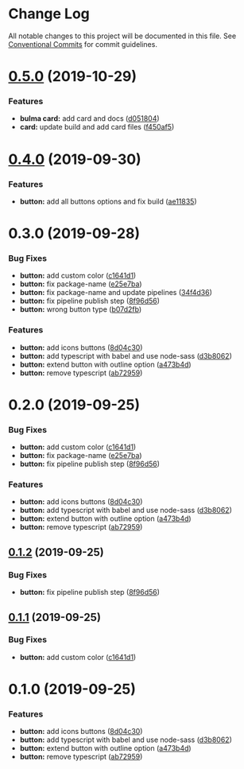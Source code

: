 # Change Log

All notable changes to this project will be documented in this file.
See [Conventional Commits](https://conventionalcommits.org) for commit guidelines.

# [0.5.0](https://github.com/Ramon92/bulma-web/compare/@bulma-web/button@0.4.0...@bulma-web/button@0.5.0) (2019-10-29)


### Features

* **bulma card:** add card and docs ([d051804](https://github.com/Ramon92/bulma-web/commit/d05180425204e9cff51b21a1346b19da990e2693))
* **card:** update build and add card files ([f450af5](https://github.com/Ramon92/bulma-web/commit/f450af5b67f329f30d8328af0b4fda40aa276951))





# [0.4.0](https://github.com/Ramon92/bulma-web/compare/@bulma-web/button@0.3.0...@bulma-web/button@0.4.0) (2019-09-30)


### Features

* **button:** add all buttons options and fix build ([ae11835](https://github.com/Ramon92/bulma-web/commit/ae11835))





# 0.3.0 (2019-09-28)


### Bug Fixes

* **button:** add custom color ([c1641d1](https://github.com/Ramon92/bulma-web/commit/c1641d1))
* **button:** fix package-name ([e25e7ba](https://github.com/Ramon92/bulma-web/commit/e25e7ba))
* **button:** fix package-name and update pipelines ([34f4d36](https://github.com/Ramon92/bulma-web/commit/34f4d36))
* **button:** fix pipeline publish step ([8f96d56](https://github.com/Ramon92/bulma-web/commit/8f96d56))
* **button:** wrong button type ([b07d2fb](https://github.com/Ramon92/bulma-web/commit/b07d2fb))


### Features

* **button:** add icons buttons ([8d04c30](https://github.com/Ramon92/bulma-web/commit/8d04c30))
* **button:** add typescript with babel and use node-sass ([d3b8062](https://github.com/Ramon92/bulma-web/commit/d3b8062))
* **button:** extend button with outline option ([a473b4d](https://github.com/Ramon92/bulma-web/commit/a473b4d))
* **button:** remove typescript ([ab72959](https://github.com/Ramon92/bulma-web/commit/ab72959))





# 0.2.0 (2019-09-25)


### Bug Fixes

* **button:** add custom color ([c1641d1](https://github.com/Ramon92/bulma-web/commit/c1641d1))
* **button:** fix package-name ([e25e7ba](https://github.com/Ramon92/bulma-web/commit/e25e7ba))
* **button:** fix pipeline publish step ([8f96d56](https://github.com/Ramon92/bulma-web/commit/8f96d56))


### Features

* **button:** add icons buttons ([8d04c30](https://github.com/Ramon92/bulma-web/commit/8d04c30))
* **button:** add typescript with babel and use node-sass ([d3b8062](https://github.com/Ramon92/bulma-web/commit/d3b8062))
* **button:** extend button with outline option ([a473b4d](https://github.com/Ramon92/bulma-web/commit/a473b4d))
* **button:** remove typescript ([ab72959](https://github.com/Ramon92/bulma-web/commit/ab72959))





## [0.1.2](https://github.com/Ramon92/bulma-web/compare/button@0.1.1...button@0.1.2) (2019-09-25)


### Bug Fixes

* **button:** fix pipeline publish step ([8f96d56](https://github.com/Ramon92/bulma-web/commit/8f96d56))





## [0.1.1](https://github.com/Ramon92/bulma-web/compare/button@0.1.0...button@0.1.1) (2019-09-25)


### Bug Fixes

* **button:** add custom color ([c1641d1](https://github.com/Ramon92/bulma-web/commit/c1641d1))





# 0.1.0 (2019-09-25)


### Features

* **button:** add icons buttons ([8d04c30](https://github.com/Ramon92/bulma-web/commit/8d04c30))
* **button:** add typescript with babel and use node-sass ([d3b8062](https://github.com/Ramon92/bulma-web/commit/d3b8062))
* **button:** extend button with outline option ([a473b4d](https://github.com/Ramon92/bulma-web/commit/a473b4d))
* **button:** remove typescript ([ab72959](https://github.com/Ramon92/bulma-web/commit/ab72959))

